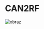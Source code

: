 # CAN2RF

![obraz](https://user-images.githubusercontent.com/78111197/216782735-ccce4a4f-e697-4b6b-95dc-fbb5162b4edc.png)
